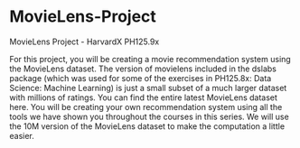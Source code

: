 # MovieLens-Project
MovieLens Project - HarvardX PH125.9x

For this project, you will be creating a movie recommendation system using the MovieLens dataset. The version of movielens included in the dslabs package (which was used for some of the exercises in PH125.8x: Data Science: Machine Learning) is just a small subset of a much larger dataset with millions of ratings. You can find the entire latest MovieLens dataset here. You will be creating your own recommendation system using all the tools we have shown you throughout the courses in this series. We will use the 10M version of the MovieLens dataset to make the computation a little easier.
